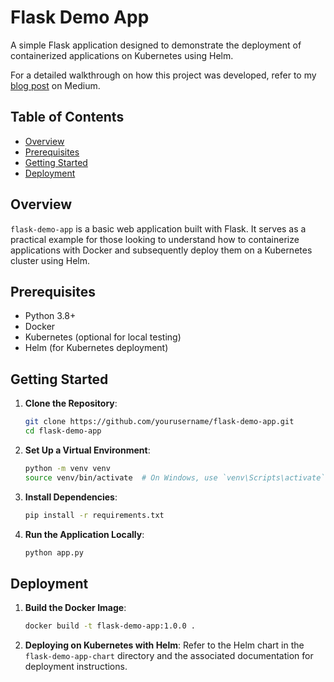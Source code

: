 # Flask Demo App

A simple Flask application designed to demonstrate the deployment of containerized applications on Kubernetes using Helm.

For a detailed walkthrough on how this project was developed, refer to my [blog post](https://medium.com/@kishorchukka/deploying-flask-apps-with-kubernetes-docker-helm-a-comprehensive-guide-1719d4a055be) on Medium.

## Table of Contents

- [Overview](#overview)
- [Prerequisites](#prerequisites)
- [Getting Started](#getting-started)
- [Deployment](#deployment)

## Overview

`flask-demo-app` is a basic web application built with Flask. It serves as a practical example for those looking to understand how to containerize applications with Docker and subsequently deploy them on a Kubernetes cluster using Helm.

## Prerequisites

- Python 3.8+
- Docker
- Kubernetes (optional for local testing)
- Helm (for Kubernetes deployment)

## Getting Started

1. **Clone the Repository**:
   ```bash
   git clone https://github.com/yourusername/flask-demo-app.git
   cd flask-demo-app
   ```

2. **Set Up a Virtual Environment**:
   ```bash
   python -m venv venv
   source venv/bin/activate  # On Windows, use `venv\Scripts\activate`
   ```

3. **Install Dependencies**:
   ```bash
   pip install -r requirements.txt
   ```

4. **Run the Application Locally**:
   ```bash
   python app.py
   ```

## Deployment

1. **Build the Docker Image**:
   ```bash
   docker build -t flask-demo-app:1.0.0 .
   ```

2. **Deploying on Kubernetes with Helm**:
   Refer to the Helm chart in the `flask-demo-app-chart` directory and the associated documentation for deployment instructions.


